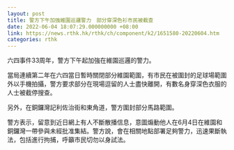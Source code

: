 ```yaml
---
layout: post
title: 警方下午加強維園巡邏警力　部分穿深色衫市民被截查
date: 2022-06-04 18:07:29.000000000 +08:00
link: https://news.rthk.hk/rthk/ch/component/k2/1651580-20220604.htm
categories: rthk
---
```


六四事件33周年，警方下午起加強在維園巡邏的警力。

當局連續第二年在六四當日暫時關閉部分維園範圍，有市民在被圍封的足球場範圍外以手機拍攝，警方要求部分在現場逗留的人士盡快離開，有數名身穿深色衣服的人士被截停搜查。

另外，在銅鑼灣記利佐治街和東角道，警方圍封部分馬路範圍。

警方表示，留意到近日網上有人不斷散播信息，意圖煽動他人在6月4日在維園和銅鑼灣一帶參與未經批准集結。警方說，會在相關地點部署足夠警力，迅速果斷執法，包括進行拘捕，呼籲市民切勿以身試法。
